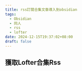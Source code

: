 ```yaml
---
title: rss訂閱合集文章導入到obsidian
tags:
  - Obsidian
  - 同人
  - rss
  - lofter
date: 2024-12-15T19:37:02+08:00
draft: false
---
```

## 獲取Lofter合集Rss

